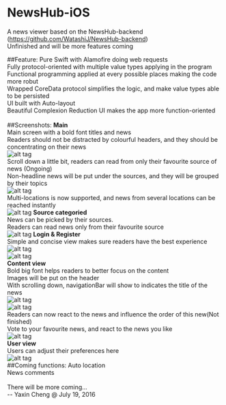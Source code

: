 # NewsHub-iOS
A news viewer based on the NewsHub-backend (https://github.com/WatashiJ/NewsHub-backend)<br>
Unfinished and will be more features coming<br>

##Feature:
Pure Swift with Alamofire doing web requests<br>
Fully protocol-oriented with multiple value types applying in the program<br>
Functional programming applied at every possible places making the code more robut<br>
Wrapped CoreData protocol simplifies the logic, and make value types able to be persisted<br>
UI built with Auto-layout<br>
Beautiful Complexion Reduction UI makes the app more function-oriented<br>
<br>
##Screenshots:
**Main**<br>
Main screen with a bold font titles and news<br>
Readers should not be distracted by colourful headers, and they should be concentrating on their news<br>
![alt tag](http://web.cs.dal.ca/~ycheng/resume/Github/NewsHub/main.png)<br>
Scroll down a little bit, readers can read from only their favourite source of news (Ongoing)<br>
Non-headline news will be put under the sources, and they will be grouped by their topics<br>
![alt tag](http://web.cs.dal.ca/~ycheng/resume/Github/NewsHub/more.png)<br>
Multi-locations is now supported, and news from several locations can be reached instantly<br>
![alt tag](http://web.cs.dal.ca/~ycheng/resume/Github/NewsHub/locations.png)
**Source categoried**<br>
News can be picked by their sources. <br>
Readers can read news only from their favourite source<br>
![alt tag](http://web.cs.dal.ca/~ycheng/resume/Github/NewsHub/source.png)
**Login & Register**<br>
Simple and concise view makes sure readers have the best experience<br>
![alt tag](http://web.cs.dal.ca/~ycheng/resume/Github/NewsHub/login.png)<br>
![alt tag](http://web.cs.dal.ca/~ycheng/resume/Github/NewsHub/register.png)<br>
**Content view**<br>
Bold big font helps readers to better focus on the content<br>
Images will be put on the header<br>
With scrolling down, navigationBar will show to indicates the title of the news<br>
![alt tag](http://web.cs.dal.ca/~ycheng/resume/Github/NewsHub/content.png)<br>
![alt tag](http://web.cs.dal.ca/~ycheng/resume/Github/NewsHub/contentMore.png)<br>
Readers can now react to the news and influence the order of this new(Not finished)<br>
Vote to your favourite news, and react to the news you like<br>
![alt tag](http://web.cs.dal.ca/~ycheng/resume/Github/NewsHub/emotion.png)<br>
**User view**<br>
Users can adjust their preferences here<br>
![alt tag](http://web.cs.dal.ca/~ycheng/resume/Github/NewsHub/user.png)
<br>
##Coming functions:
Auto location<br>
News comments<br>
<br>
There will be more coming...<br>
-- Yaxin Cheng  @ July 19, 2016
